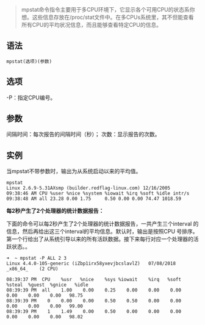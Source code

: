 > mpstat命令指令主要用于多CPU环境下，它显示各个可用CPU的状态系你想。这些信息存放在/proc/stat文件中。在多CPUs系统里，其不但能查看所有CPU的平均状况信息，而且能够查看特定CPU的信息。


语法
--
    mpstat(选项)(参数)
选项
--
-P：指定CPU编号。

参数
--
间隔时间：每次报告的间隔时间（秒）；
次数：显示报告的次数。

实例
---
当mpstat不带参数时，输出为从系统启动以来的平均值。

    mpstat
    Linux 2.6.9-5.31AXsmp (builder.redflag-linux.com) 12/16/2005
    09:38:46 AM CPU %user %nice %system %iowait %irq %soft %idle intr/s
    09:38:48 AM all 23.28 0.00 1.75     0.50 0.00 0.00 74.47 1018.59

**每2秒产生了2个处理器的统计数据报告：**

下面的命令可以每2秒产生了2个处理器的统计数据报告，一共产生三个interval 的信息，然后再给出这三个interval的平均信息。默认时，输出是按照CPU 号排序。第一个行给出了从系统引导以来的所有活跃数据。接下来每行对应一个处理器的活跃状态。。

    ➜  ~ mpstat -P ALL 2 3
    Linux 4.4.0-105-generic (iZbp1irx58yxevjbcslavlZ) 	07/08/2018 	_x86_64_	(2 CPU)
    
    08:39:37 PM  CPU    %usr   %nice    %sys %iowait    %irq   %soft  %steal  %guest  %gnice   %idle
    08:39:39 PM  all    1.00    0.00    0.25    0.00    0.00    0.00    0.00    0.00    0.00   98.75
    08:39:39 PM    0    0.00    0.00    0.50    0.50    0.00    0.00    0.00    0.00    0.00   99.00
    08:39:39 PM    1    1.49    0.00    0.50    0.00    0.00    0.00    0.00    0.00    0.00   98.02
